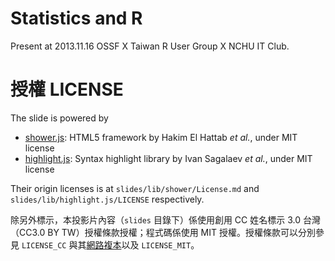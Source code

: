 # Statistics and R

Present at 2013.11.16 OSSF X Taiwan R User Group X NCHU IT Club.

# 授權 LICENSE

The slide is powered by

- [shower.js]\: HTML5 framework by Hakim El Hattab *et al.*, under MIT license
- [highlight.js]\: Syntax highlight library by Ivan Sagalaev *et al.*, under MIT license

Their origin licenses is at `slides/lib/shower/License.md` and `slides/lib/highlight.js/LICENSE` respectively.

除另外標示，本投影片內容（`slides` 目錄下）係使用創用 CC 姓名標示 3.0 台灣（CC3.0 BY TW）授權條款授權；程式碼係使用 MIT 授權。授權條款可以分別參見 `LICENSE_CC` 與其[網路複本][LICENSE-LINK]以及 `LICENSE_MIT`。

[shower.js]: https://github.com/shower/shower
[highlight.js]: http://highlightjs.org/
[LICENSE-LINK]: http://creativecommons.org/licenses/by/3.0/tw/deed.zh_TW
